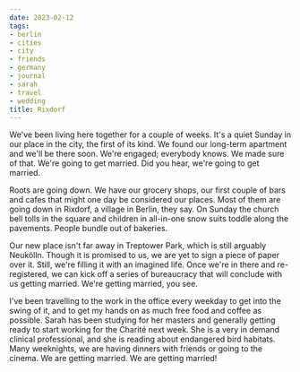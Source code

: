 ```yaml
---
date: 2023-02-12
tags:
- berlin
- cities
- city
- friends
- germany
- journal
- sarah
- travel
- wedding
title: Rixdorf
---
```


We've been living here together for a couple of weeks. It's a quiet Sunday in our place in the city, the first of its kind. We found our long-term apartment and we'll be there soon. We're engaged; everybody knows. We made sure of that. We're going to get married. Did you hear, we're going to get married.

Roots are going down. We have our grocery shops, our first couple of bars and cafes that might one day be considered our places. Most of them are going down in Rixdorf, a village in Berlin, they say. On Sunday the church bell tolls in the square and children in all-in-one snow suits toddle along the pavements. People bundle out of bakeries.

Our new place isn't far away in Treptower Park, which is still arguably Neukölln. Though it is promised to us, we are yet to sign a piece of paper over it. Still, we're filling it with an imagined life. Once we're in there and re-registered, we can kick off a series of bureaucracy that will conclude with us getting married. We're getting married, you see.

I've been travelling to the work in the office every weekday to get into the swing of it, and to get my hands on as much free food and coffee as possible. Sarah has been studying for her masters and generally getting ready to start working for the Charité next week. She is a very in demand clinical professional, and she is reading about endangered bird habitats. Many weeknights, we are having dinners with friends or going to the cinema. We are getting married. We are getting married!